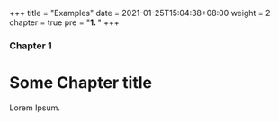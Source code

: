 +++
title = "Examples"
date = 2021-01-25T15:04:38+08:00
weight = 2
chapter = true
pre = "<b>1. </b>"
+++

### Chapter 1

# Some Chapter title

Lorem Ipsum.